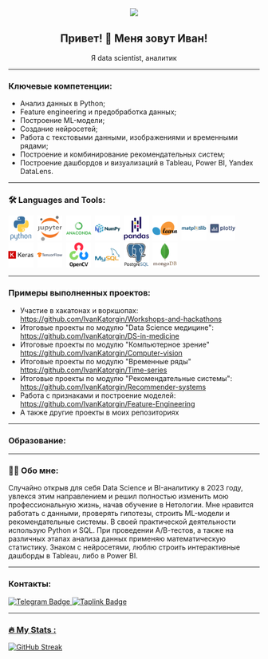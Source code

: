 <div id="header" align="center">
  <img src="https://media4.giphy.com/media/v1.Y2lkPTc5MGI3NjExd3FzdjltZ2V4ZjVmZTEycmpzcThicmQ1bGN5ZDl6N3Z1YnBodTU5dyZlcD12MV9pbnRlcm5hbF9naWZfYnlfaWQmY3Q9cw/S8TzUKzRPjepzJx37U/giphy.gif" width="200"/>

  ## Привет! 👋 Меня зовут Иван!
Я data scientist, аналитик
</div>

---
### Ключевые компетенции:
- Анализ данных в Python;
- Feature engineering и предобработка данных;
-	Построение ML-модели;	
-	Создание нейросетей;
-	Работа с текстовыми данными, изображениями и временными рядами;
-	Построение и комбинирование рекомендательных систем;
-	Построение дашбордов и визуализаций в Tableau, Power BI, Yandex DataLens.

---
### :hammer_and_wrench: Languages and Tools:
<div>
  <img src="https://github.com/devicons/devicon/blob/master/icons/python/python-original-wordmark.svg" title="Python" alt="Python" width="50" height="50"/>&nbsp;
  <img src="https://github.com/devicons/devicon/blob/master/icons/jupyter/jupyter-original-wordmark.svg" title="Jupyter" alt="Jupyter" width="50" height="50"/>&nbsp;
  <img src="https://github.com/devicons/devicon/blob/master/icons/anaconda/anaconda-original-wordmark.svg" title="Anaconda" alt="Anaconda" width="50" height="50"/>&nbsp;
  <img src="https://github.com/devicons/devicon/blob/master/icons/numpy/numpy-original-wordmark.svg" title="Numpy" alt="Numpy" width="50" height="50"/>&nbsp;
  <img src="https://github.com/devicons/devicon/blob/master/icons/pandas/pandas-original-wordmark.svg" title="Pandas" alt="Pandas" width="50" height="50"/>&nbsp;
  <img src="https://github.com/devicons/devicon/blob/master/icons/scikitlearn/scikitlearn-original.svg" title="Scikitlearn" alt="Scikitlearn" width="50" height="50"/>&nbsp;
  <img src="https://github.com/devicons/devicon/blob/master/icons/matplotlib/matplotlib-original-wordmark.svg" title="Matplotlib" alt="Matplotlib" width="50" height="50"/>&nbsp;
  <img src="https://github.com/devicons/devicon/blob/master/icons/plotly/plotly-original-wordmark.svg" title="Plotly" alt="Plotly" width="50" height="50"/>&nbsp;
  <img src="https://github.com/devicons/devicon/blob/master/icons/keras/keras-original-wordmark.svg" title="Keras" alt="Keras" width="50" height="50"/>&nbsp;
  <img src="https://github.com/devicons/devicon/blob/master/icons/tensorflow/tensorflow-original-wordmark.svg" title="Tensorflow" alt="Tensorflow" width="50" height="50"/>&nbsp;
  <img src="https://github.com/devicons/devicon/blob/master/icons/opencv/opencv-original-wordmark.svg"  title="OpenCV" alt="OpenCV" width="50" height="50"/>&nbsp;
  <img src="https://github.com/devicons/devicon/blob/master/icons/mysql/mysql-original-wordmark.svg" title="MySQL"  alt="MySQL" width="50" height="50"/>&nbsp;
  <img src="https://github.com/devicons/devicon/blob/master/icons/postgresql/postgresql-original-wordmark.svg" title="PostgreSQL" alt="PostgreSQL" width="50" height="50"/>&nbsp;
  <img src="https://github.com/devicons/devicon/blob/master/icons/mongodb/mongodb-original-wordmark.svg" title="Mongodb" alt="Mongodb" width="50" height="50"/>&nbsp;
</div>

---
### Примеры выполненных проектов:
- Участие в хакатонах и воркшопах: https://github.com/IvanKatorgin/Workshops-and-hackathons
- Итоговые проекты по модулю "Data Science медицине": https://github.com/IvanKatorgin/DS-in-medicine
- Итоговые проекты по модулю "Компьютерное зрение" https://github.com/IvanKatorgin/Computer-vision
- Итоговые проекты по модулю "Временные ряды" https://github.com/IvanKatorgin/Time-series
- Итоговые проекты по модулю "Рекомендательные системы": https://github.com/IvanKatorgin/Recommender-systems
- Работа с признаками и построение моделей: https://github.com/IvanKatorgin/Feature-Engineering
- А также другие проекты в моих репозиториях

---
### Образование:

---
### :man_technologist: Обо мне:
Случайно открыв для себя Data Science и BI-аналитику в 2023 году, увлекся этим направлением и решил полностью изменить мою профессиональную жизнь, начав обучение в Нетологии.
Мне нравится работать с данными, проверять гипотезы, строить ML-модели и рекомендательные системы. В своей практической деятельности использую Python и SQL. При проведении А/В-тестов, а также на различных этапах анализа данных применяю математическую статистику. Знаком с нейросетями, люблю строить интерактивные дашборды в Tableau, либо в Power BI.

---
### Контакты:
<a href="https://t.me/IvanKatorgin">
    <img src="https://img.shields.io/badge/Telegram-blue?style=for-the-badge&logo=Telegram&logoColor=white" width="200" height="50" alt="Telegram Badge"/> 


<a href="https://taplink.cc/ivankatorgin">
    <img src="https://img.shields.io/badge/Taplink-black?style=for-the-badge&logo=Taplink&logoColor=white" width="200" height="50" alt="Taplink Badge"/>

---
### :fire: My Stats :
[![GitHub Streak](https://github-readme-streak-stats.herokuapp.com?user=IvanKatorgin&theme=github-dark&locale=ru&date_format=j%20M%5B%20Y%5D)](https://git.io/streak-stats)
